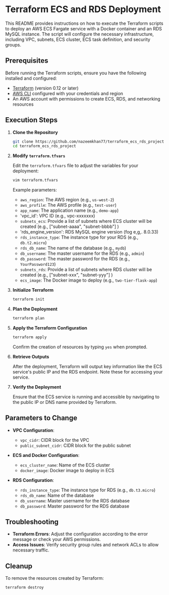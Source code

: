 # Terraform ECS and RDS Deployment

This README provides instructions on how to execute the Terraform scripts to deploy an AWS ECS Fargate service with a Docker container and an RDS MySQL instance. The script will configure the necessary infrastructure, including VPC, subnets, ECS cluster, ECS task definition, and security groups.

## Prerequisites

Before running the Terraform scripts, ensure you have the following installed and configured:

- [Terraform](https://www.terraform.io/downloads) (version 0.12 or later)
- [AWS CLI](https://aws.amazon.com/cli/) configured with your credentials and region
- An AWS account with permissions to create ECS, RDS, and networking resources

## Execution Steps

1. **Clone the Repository**

    ```bash
    git clone https://github.com/nazeemkhan77/terraform_ecs_rds_project.git
    cd terraform_ecs_rds_project
    ```

2. **Modify `terraform.tfvars`**

    Edit the `terraform.tfvars` file to adjust the variables for your deployment:

    ```bash
    vim terraform.tfvars
    ```

    Example parameters:

    - `aws_region`: The AWS region (e.g., `us-west-2`)
    - `aws_profile`: The AWS profile (e.g., `test-user`)
    - `app_name`: The application name (e.g., `demo-app`)
    - 'vpc_id': VPC ID (e.g., vpc-xxxxxxx)
    - `subnets_ecs`: Provide a list of subnets where ECS cluster will be created (e.g., ["subnet-aaaa", "subnet-bbbb"] )
    - 'rds_engine_version': RDS MySQL engine version (fog e,g,. 8.0.33)
    - `rds_instance_type`: The instance type for your RDS (e.g., `db.t2.micro`)
    - `rds_db_name`: The name of the database (e.g., `mydb`)
    - `db_username`: The master username for the RDS (e.g., `admin`)
    - `db_password`: The master password for the RDS (e.g., `YourPassword123`)
    - `subnets_rds`: Provide a list of subnets where RDS cluster will be created (e.g., ["subnet-xxx", "subnet-yyy"] )
    - `ecs_image`: The Docker image to deploy (e.g., `two-tier-flask-app`)

3. **Initialize Terraform**

    ```bash
    terraform init
    ```

4. **Plan the Deployment**

    ```bash
    terraform plan
    ```

5. **Apply the Terraform Configuration**

    ```bash
    terraform apply
    ```

    Confirm the creation of resources by typing `yes` when prompted.

6. **Retrieve Outputs**

    After the deployment, Terraform will output key information like the ECS service's public IP and the RDS endpoint. Note these for accessing your service.

7. **Verify the Deployment**

    Ensure that the ECS service is running and accessible by navigating to the public IP or DNS name provided by Terraform.

## Parameters to Change

- **VPC Configuration**:
  - `vpc_cidr`: CIDR block for the VPC
  - `public_subnet_cidr`: CIDR block for the public subnet

- **ECS and Docker Configuration**:
  - `ecs_cluster_name`: Name of the ECS cluster
  - `docker_image`: Docker image to deploy in ECS

- **RDS Configuration**:
  - `rds_instance_type`: The instance type for RDS (e.g., `db.t3.micro`)
  - `rds_db_name`: Name of the database
  - `db_username`: Master username for the RDS database
  - `db_password`: Master password for the RDS database

## Troubleshooting

- **Terraform Errors**: Adjust the configuration according to the error message or check your AWS permissions.
- **Access Issues**: Verify security group rules and network ACLs to allow necessary traffic.

## Cleanup

To remove the resources created by Terraform:

```bash
terraform destroy
